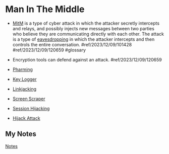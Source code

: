 # Man In The Middle
- [MitM](mitm.md) is a type of cyber attack in which the attacker secretly intercepts and relays, and possibly injects new messages between two parties who believe they are communicating directly with each other. The attack is a type of [eavesdropping](eavesdropping.md) in which the attacker intercepts and then controls the entire conversation. #ref/2023/12/09/101428 #ref/2023/12/09/120659 #glossary

- Encryption tools can defend against an attack. #ref/2023/12/09/120659
- [Pharming](pharming.md)
- [Key Logger](key-logger.md)
- [Linkjacking](linkjacking.md)
- [Screen Scraper](screen-scraper.md)
- [Session Hijacking](session-hijacking.md)
- [Hijack Attack](hijack-attack.md)
## My Notes
[Notes](mynotes/man-in-the-middle-notes.md)
